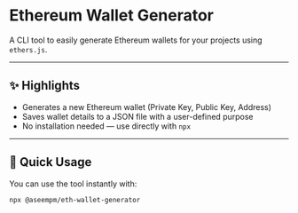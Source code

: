 # Ethereum Wallet Generator

A CLI tool to easily generate Ethereum wallets for your projects using `ethers.js`.

---

## ✨ Highlights

- Generates a new Ethereum wallet (Private Key, Public Key, Address)
- Saves wallet details to a JSON file with a user-defined purpose
- No installation needed — use directly with `npx`

---

## 🚀 Quick Usage

You can use the tool instantly with:

```bash
npx @aseempm/eth-wallet-generator
```
